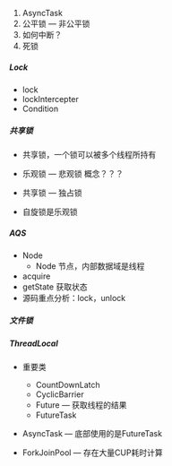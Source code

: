 1. AsyncTask
2. 公平锁 — 非公平锁
3. 如何中断？
4. 死锁

##### Lock

- lock
- lockIntercepter
- Condition

##### 共享锁

- 共享锁，一个锁可以被多个线程所持有
- 乐观锁 — 悲观锁 概念？？？

- 共享锁 — 独占锁 
- 自旋锁是乐观锁

##### AQS

- Node
  - Node 节点，内部数据域是线程
- acquire 
- getState  获取状态
- 源码重点分析：lock，unlock

##### 文件锁

##### ThreadLocal

- 重要类
  - CountDownLatch
  - CyclicBarrier
  - Future — 获取线程的结果
  - FutureTask

- AsyncTask — 底部使用的是FutureTask
- ForkJoinPool — 存在大量CUP耗时计算













